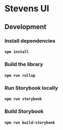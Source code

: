 # Stevens UI

## Development

### Install dependencies
#### `npm install`

### Build the library
#### `npm run rollup`

### Run Storybook locally
#### `npm run storybook`

### Build Storybook
#### `npm run build-storybook`
